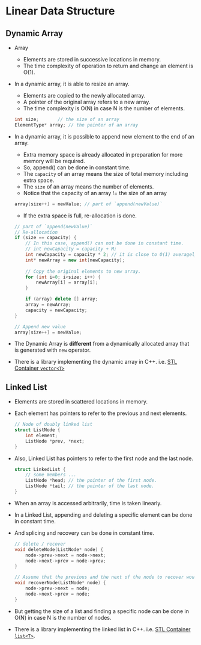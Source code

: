 # Linear Data Structure

## Dynamic Array

- Array
	- Elements are stored in successive locations in memory.
	- The time complexity of operation to return and change an element is O(1).
- In a dynamic array, it is able to resize an array.
	- Elements are copied to the newly allocated array.
	- A pointer of the original array refers to a new array.
	- The time complexity is O(N) in case N is the number of elements.
	
	``` c++
	int size;		// the size of an array
	ElementType* array;	// the pointer of an array
	```

- In a dynamic array, it is possible to append new element to the end of an array. 
	- Extra memory space is already allocated in preparation for more memory will be required.
	- So, append() can be done in constant time.
	- The `capacity` of an array means the size of total memory including extra space.
	- The `size` of an array means the number of elements.
	- Notice that the capacity of an array != the size of an array
	
	``` c++
	array[size++] = newValue; // part of `append(newValue)`
	```

	- If the extra space is full, re-allocation is done.
	
	```c++
	// part of `append(newValue)`
	// Re-allocation
	if (size == capacity) {
		// In this case, append() can not be done in constant time.
		// int newCapacity = capacity + M;
		int newCapacity = capacity * 2; // it is close to O(1) averagely
		int* newArray = new int[newCapacity];
		
		// Copy the original elements to new array.
		for (int i=0; i<size; i++) {
			newArray[i] = array[i];
		}

		if (array) delete [] array;
		array = newArray;
		capacity = newCapacity;
	}
	
	// Append new value
	array[size++] = newValue;
	```

- The Dynamic Array is **different** from a dynamically allocated array that is generated with `new` operator.
- There is a library implementing the dynamic array in C++. i.e. [STL Container `vector<T>`](http://www.cplusplus.com/reference/vector/vector/)


## Linked List

- Elements are stored in scattered locations in memory.
- Each element has pointers to refer to the previous and next elements.

	``` c++
	// Node of doubly linked list
	struct ListNode {
		int element;
		ListNode *prev, *next;
	}
	```

- Also, Linked List has pointers to refer to the first node and the last node.

	``` c++
	struct LinkedList {
		// some members ...
		ListNode *head;	// the pointer of the first node.
		ListNode *tail;	// the pointer of the last node.
	}
	```

- When an array is accessed arbitrarily, time is taken linearly.
- In a Linked List, appending and deleting a specific element can be done in constant time.
- And splicing and recovery can be done in constant time.

	``` c++
	// delete / recover
	void deleteNode(ListNode* node) {
		node->prev->next = node->next;
		node->next->prev = node->prev;
	}

	// Assume that the previous and the next of the node to recover would not been deleted.
	void recoverNode(ListNode* node) {
		node->prev->next = node;
		node->next->prev = node;
	}
	```

- But getting the size of a list and finding a specific node can be done in O(N) in case N is the number of nodes.
- There is a library implementing the linked list in C++. i.e. [STL Container `list<T>`](http://www.cplusplus.com/reference/list/list/).

